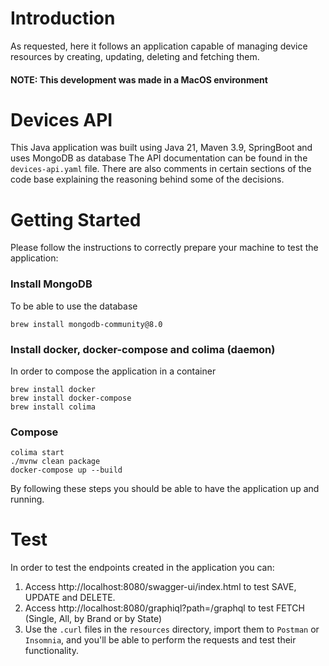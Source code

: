 # Introduction
As requested, here it follows an application capable of managing device resources by creating,
updating, deleting and fetching them.
#### NOTE: This development was made in a MacOS environment

# Devices API
This Java application was built using Java 21, Maven 3.9, SpringBoot and uses MongoDB as database
The API documentation can be found in the `devices-api.yaml` file.
There are also comments in certain sections of the code base explaining the reasoning behind some of the decisions.

# Getting Started
Please follow the instructions to correctly prepare your machine to test the application:

### Install MongoDB
To be able to use the database
```
brew install mongodb-community@8.0
```

### Install docker, docker-compose and colima (daemon)
In order to compose the application in a container
```
brew install docker
brew install docker-compose
brew install colima
```

### Compose
```
colima start
./mvnw clean package
docker-compose up --build
```

By following these steps you should be able to have the application up and running.

# Test
In order to test the endpoints created in the application you can:
1. Access http://localhost:8080/swagger-ui/index.html to test SAVE, UPDATE and DELETE.
2. Access http://localhost:8080/graphiql?path=/graphql to test FETCH (Single, All, by Brand or by State)
2. Use the `.curl` files in the `resources` directory,
import them to `Postman` or `Insomnia`, and you'll be able to perform the requests and test their functionality.
